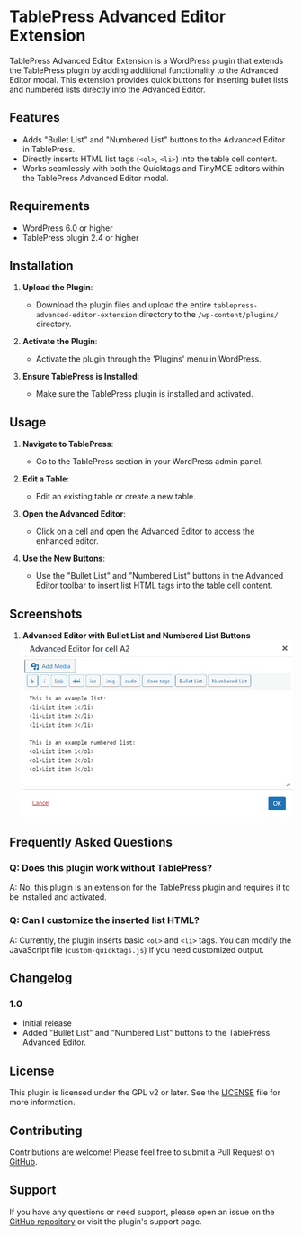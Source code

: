 # TablePress Advanced Editor Extension

TablePress Advanced Editor Extension is a WordPress plugin that extends the TablePress plugin by adding additional functionality to the Advanced Editor modal. This extension provides quick buttons for inserting bullet lists and numbered lists directly into the Advanced Editor.

## Features

- Adds "Bullet List" and "Numbered List" buttons to the Advanced Editor in TablePress.
- Directly inserts HTML list tags (`<ol>`, `<li>`) into the table cell content.
- Works seamlessly with both the Quicktags and TinyMCE editors within the TablePress Advanced Editor modal.

## Requirements

- WordPress 6.0 or higher
- TablePress plugin 2.4 or higher

## Installation

1. **Upload the Plugin**:
   - Download the plugin files and upload the entire `tablepress-advanced-editor-extension` directory to the `/wp-content/plugins/` directory.

2. **Activate the Plugin**:
   - Activate the plugin through the 'Plugins' menu in WordPress.

3. **Ensure TablePress is Installed**:
   - Make sure the TablePress plugin is installed and activated.

## Usage

1. **Navigate to TablePress**:
   - Go to the TablePress section in your WordPress admin panel.

2. **Edit a Table**:
   - Edit an existing table or create a new table.

3. **Open the Advanced Editor**:
   - Click on a cell and open the Advanced Editor to access the enhanced editor.

4. **Use the New Buttons**:
   - Use the "Bullet List" and "Numbered List" buttons in the Advanced Editor toolbar to insert list HTML tags into the table cell content.

## Screenshots

1. **Advanced Editor with Bullet List and Numbered List Buttons**
   ![Advanced Editor Screenshot](assets/TablePress-Advanced-Editor-Extension-Screenshot.png)

## Frequently Asked Questions

### Q: Does this plugin work without TablePress?
A: No, this plugin is an extension for the TablePress plugin and requires it to be installed and activated.

### Q: Can I customize the inserted list HTML?
A: Currently, the plugin inserts basic `<ol>` and `<li>` tags. You can modify the JavaScript file (`custom-quicktags.js`) if you need customized output.

## Changelog

### 1.0
- Initial release
- Added "Bullet List" and "Numbered List" buttons to the TablePress Advanced Editor.

## License

This plugin is licensed under the GPL v2 or later. See the [LICENSE](LICENSE) file for more information.

## Contributing

Contributions are welcome! Please feel free to submit a Pull Request on [GitHub](https://github.com/reactivewebstudio/tablepress-advanced-editor-extension).

## Support

If you have any questions or need support, please open an issue on the [GitHub repository](https://github.com/reactivewebstudio/tablepress-advanced-editor-extension) or visit the plugin's support page.

